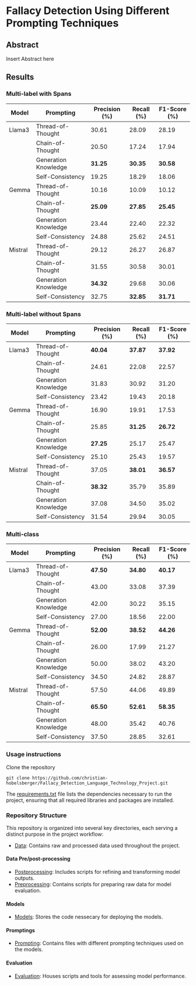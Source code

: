 # Fallacy Detection Using Different Prompting Techniques

## Abstract

Insert Abstract here

## Results
### Multi-label with Spans

| Model  | Prompting            | Precision (%) | Recall (%) | F1-Score (%) |
|--------|----------------------|---------------|------------|--------------|
| Llama3 | Thread-of-Thought    | 30.61         | 28.09      | 28.19        |
|        | Chain-of-Thought     | 20.50         | 17.24      | 17.94        |
|        | Generation Knowledge | **31.25**         | **30.35**      | **30.58**        |
|        | Self-Consistency     | 19.25         | 18.29      | 18.06        |
| Gemma  | Thread-of-Thought    | 10.16         | 10.09      | 10.12        |
|        | Chain-of-Thought     | **25.09**         | **27.85**      | **25.45**        |
|        | Generation Knowledge | 23.44         | 22.40      | 22.32        |
|        | Self-Consistency     | 24.88         | 25.62      | 24.51        |
| Mistral| Thread-of-Thought    | 29.12         | 26.27      | 26.87        |
|        | Chain-of-Thought     | 31.55         | 30.58      | 30.01        |
|        | Generation Knowledge | **34.32**         | 29.68      | 30.06        |
|        | Self-Consistency     | 32.75         | **32.85**      | **31.71**        |

### Multi-label without Spans

| Model  | Prompting            | Precision (%) | Recall (%) | F1-Score (%) |
|--------|----------------------|---------------|------------|--------------|
| Llama3 | Thread-of-Thought    | **40.04**     | **37.87**  | **37.92**    |
|        | Chain-of-Thought     | 24.61         | 22.08      | 22.57        |
|        | Generation Knowledge | 31.83         | 30.92      | 31.20        |
|        | Self-Consistency     | 23.42         | 19.43      | 20.18        |
| Gemma  | Thread-of-Thought    | 16.90         | 19.91      | 17.53        |
|        | Chain-of-Thought     | 25.85         | **31.25**  | **26.72**    |
|        | Generation Knowledge | **27.25**     | 25.17      | 25.47        |
|        | Self-Consistency     | 25.10         | 25.43      | 19.57        |
| Mistral| Thread-of-Thought    | 37.05         | **38.01**  | **36.57**    |
|        | Chain-of-Thought     | **38.32**     | 35.79      | 35.89        |
|        | Generation Knowledge | 37.08         | 34.50      | 35.02        |
|        | Self-Consistency     | 31.54         | 29.94      | 30.05        |

### Multi-class

| Model  | Prompting            | Precision (%) | Recall (%) | F1-Score (%) |
|--------|----------------------|---------------|------------|--------------|
| Llama3 | Thread-of-Thought    | **47.50**     | **34.80**      | **40.17**    |
|        | Chain-of-Thought     | 43.00         | 33.08      | 37.39        |
|        | Generation Knowledge | 42.00         | 30.22      | 35.15        |
|        | Self-Consistency     | 27.00         | 18.56      | 22.00        |
| Gemma  | Thread-of-Thought    | **52.00**     | **38.52**  | **44.26**    |
|        | Chain-of-Thought     | 26.00         | 17.99      | 21.27        |
|        | Generation Knowledge | 50.00         | 38.02      | 43.20        |
|        | Self-Consistency     | 34.50         | 24.82      | 28.87        |
| Mistral| Thread-of-Thought    | 57.50     | 44.06  | 49.89    |
|        | Chain-of-Thought     | **65.50**     | **52.61**  | **58.35**    |
|        | Generation Knowledge | 48.00         | 35.42      | 40.76        |
|        | Self-Consistency     | 37.50         | 28.85      | 32.61        |

### Usage instructions

Clone the repository

```
git clone https://github.com/christian-hobelsberger/Fallacy_Detection_Language_Technology_Project.git
```
The [requirements.txt](https://github.com/christian-hobelsberger/Fallacy_Detection_Language_Technology_Project/blob/main/requirements.txt) file lists the dependencies necessary to run the project, ensuring that all required libraries and packages are installed.

### Repository Structure

This repository is organized into several key directories, each serving a distinct purpose in the project workflow:

- [Data](https://github.com/christian-hobelsberger/Fallacy_Detection_Language_Technology_Project/tree/main/Data): Contains raw and processed data used throughout the project.

#### Data Pre/post-processing
- [Postprocessing](https://github.com/christian-hobelsberger/Fallacy_Detection_Language_Technology_Project/tree/main/Postprocessing): Includes scripts for refining and transforming model outputs.
- [Preprocessing](https://github.com/christian-hobelsberger/Fallacy_Detection_Language_Technology_Project/tree/main/Preprocessing): Contains scripts for preparing raw data for model evaluation.

#### Models
- [Models](https://github.com/christian-hobelsberger/Fallacy_Detection_Language_Technology_Project/tree/main/Models): Stores the code nessecary for deploying the models.

#### Promptings
- [Prompting](https://github.com/christian-hobelsberger/Fallacy_Detection_Language_Technology_Project/tree/main/Prompting): Contains files with different prompting techniques used on the models.

#### Evaluation
- [Evaluation](https://github.com/christian-hobelsberger/Fallacy_Detection_Language_Technology_Project/tree/main/Evaluation): Houses scripts and tools for assessing model performance.

